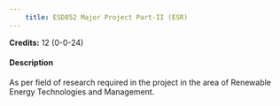 ```yaml
---
    title: ESD852 Major Project Part-II (ESR)
---
```

**Credits:** 12 (0-0-24)



#### Description 
As per field of research required in the project in the area of Renewable Energy Technologies and Management.